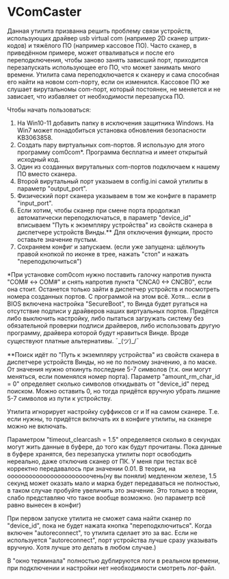 # VComCaster
Данная утилита призванна решить проблему связи устройств, использующих драйвер usb virtual com (например 2D сканер штрих-кодов) и тяжёлого ПО (например кассовое ПО). Часто сканер, в приведённом примере, может отваливаться и после его переподключения, чтобы заново занять зависший порт, приходится перезапускать использующее его ПО, что может занимать много времени. Утилита сама переподключается к сканеру и сама способная его найти на новом com-порту, если он изменился. Кассовое ПО же слушает вирутальномы com-порт, который постоянен, не меняется и не зависает, что избавляет от необходимости перезапуска ПО.

Чтобы начать пользоваться:

1. На Win10-11 добавить папку в исключения защитника Windows. На Win7 может понадобиться установка обновления безопасности KB3063858.
2. Создать пару виртуальных com-портов. Я использую для этого программу com0com*. Программа бесплатна и имеет открытый исходный код.
3. Один из созданных вирутальных com-портов подключаем к нашему ПО вместо сканера.
4. Второй вирутальный порт указыаем в config.ini самой утилиты в параметр "output_port".
5. Физический порт сканера указываем в том же конфиге в параметр "input_port".
6. Если хотим, чтобы сканер при смене порта продолжал автоматически переподключаться, в параметр "device_id" вписываем "Путь к экземпляру устройства" из свойств сканера в диспетчере устройств Винды.** Для отключения функции, просто оставьте значение пустым.
7. Сохраняем конфиг и запускаем. (если уже запущена: щёлкнуть правой кнопкой по иконке в трее, нажать "стоп" и нажать "переподключиться")

*При установке com0com нужно поставить галочку напротив пункта "COM# <-> COM#" и снять напротив пункта "CNCA0 <-> CNCB0", если она стоит. Останется только зайти в диспетчер устройств и посмотреть номера созданных портов. С программой на этом всё.
Хотя... если в BIOS включена настройка "SecureBoot", то Винда будет ругаться на отсутствие подписи у драйверов наших виртуальных портов. Придётся либо выключить настройку, либо пытаться загружать систему без обязательной проверки подписи драйверов, либо использовать другую программу, драйвера которой будут нравиться Винде. Вроде существуют платные альтернативы. ¯\_(ツ)_/¯

**Поиск идёт по "Путь к экземпляру устройства" из свойств сканера в диспетчере устройств Винды, но не по полному значению, а по маске. От значения нужно откинуть последние 5-7 символов (т.к. они могут меняться, если поменялся номер порта). Параметр "amount_rm_char_id = 0" определяет сколько символов откидывать от "device_id" перед поиском. Можно оставить 0, но тогда придётся вручную убрать лишние 5-7 символов из пути к устройству.

Утилита игнорирует настройку суффиксов cr и lf на самом сканере. Т.е. если нужны, то придётся включать их в конфиге утилиты, на сканере можно не включать.

Параметром "timeout_clearcash = 1.5" определяется сколько в секундах могут жить данные в буфере, до того как будут прочитаны. Пока данные в буфере хранятся, без перезапуска утилиты порт освободить нереально, даже отключив сканер от ПК. У меня при тестах всё корректно передавалось при значении 0.01. В теории, на ооооооооооооооооооооооочень(ну вы поняли) медленном железе, 1.5 секунд может оказать мало и марка будет передаваться не полностью, в таком случае пробуйте увеличить это значение. Это только в теории, слабо представляю что такое вообще возможно. (но параметр всё равно вынесен в конфиг)

При первом запуске утилита не сможет сама найти сканер по "device_id", пока не будет нажата кнопка "переподключиться". Когда включен "autoreconnect", то утилита сделает это за вас. Если не используется "autoreconnect", порт устройства лучше сразу указывать вручную. Хотя лучше это делать в любом случае.)

В "окно терминала" полностью дублируются логи в реальном времени, при подключении и настройки нет необходимости смотреть лог-файл.

